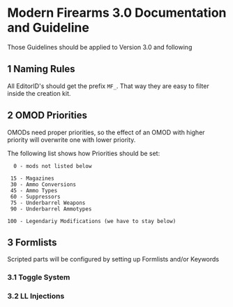 # Modern Firearms 3.0 Documentation and Guideline
Those Guidelines should be applied to Version 3.0 and following

## 1 Naming Rules
All EditorID's should get the prefix `MF_`.
That way they are easy to filter inside the creation kit.

## 2 OMOD Priorities
OMODs need proper priorities, so the effect of an OMOD with higher priority will overwrite one with lower priority.

The following list shows how Priorities should be set:
```
  0 - mods not listed below

 15 - Magazines
 30 - Ammo Conversions
 45 - Ammo Types
 60 - Suppressors
 75 - Underbarrel Weapons
 90 - Underbarrel Ammotypes

100 - Legendariy Modifications (we have to stay below)
```

## 3 Formlists
Scripted parts will be configured by setting up Formlists and/or Keywords

### 3.1 Toggle System

### 3.2 LL Injections

